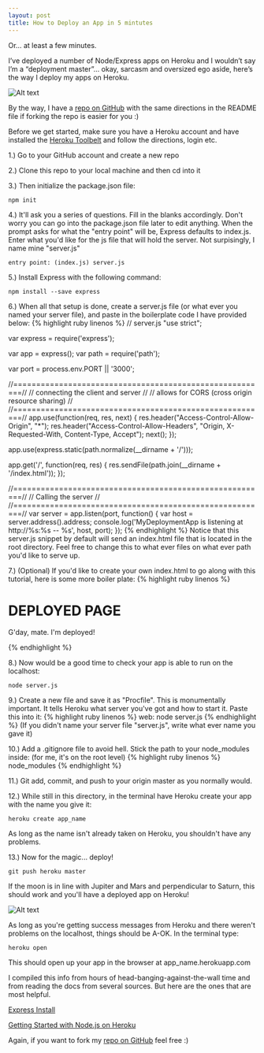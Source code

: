 ```yaml
---
layout: post
title: How to Deploy an App in 5 mintutes
---
```


Or… at least a few minutes.

I’ve deployed a number of Node/Express apps on Heroku and I wouldn’t say I’m a “deployment master”… okay, sarcasm and oversized ego aside, here’s the way I deploy my apps on Heroku.

![Alt text](http://4.bp.blogspot.com/-jvcXGFDkMKw/U9thoH8I-wI/AAAAAAAADeU/iadUMCAHedQ/s1600/2b59a8ba44be0879ae832b60fe9284d0fa.png)

By the way, I have a [repo on GitHub](https://github.com/veeweeherman/testdeploy) with the same directions in the README file if forking the repo is easier for you :)

Before we get started, make sure you have a Heroku account and have installed the [Heroku Toolbelt](https://toolbelt.Heroku.com/) and follow the directions, login etc.

1.) Go to your GitHub account and create a new repo

2.) Clone this repo to your local machine and then cd into it

3.) Then initialize the package.json file:

```
npm init
```

4.) It'll ask you a series of questions. Fill in the blanks accordingly. Don't worry you can go into the package.json file later to edit anything. When the prompt asks for what the "entry point" will be, Express defaults to index.js. Enter what you'd like for the js file that will hold the server. Not surpisingly, I name mine "server.js"

```
entry point: (index.js) server.js
```

5.) Install Express with the following command: 

```
npm install --save express
```

6.) When all that setup is done, create a server.js file (or what ever you named your server file), and paste in the boilerplate code I have provided below:
{% highlight ruby linenos %}
// server.js
"use strict";

var express = require('express');

var app = express();
var path = require('path');


var port = process.env.PORT || '3000';

//========================================================//
//   connecting the client and server                     //
//   allows for CORS (cross origin resource sharing)      //
//========================================================//
app.use(function(req, res, next) {
  res.header("Access-Control-Allow-Origin", "*");
  res.header("Access-Control-Allow-Headers", "Origin, X-Requested-With, Content-Type, Accept");
  next();
});

app.use(express.static(path.normalize(__dirname + '/')));

app.get('/', function(req, res) {
    res.sendFile(path.join(__dirname + '/index.html'));
});

//========================================================//
//   Calling the server                                   //
//========================================================//
var server = app.listen(port, function() {
  var host = server.address().address;
  console.log('MyDeploymentApp is listening at http://%s:%s -- %s', host, port);
});
{% endhighlight %}
Notice that this server.js snippet by default will send an index.html file that is located in the root directory. Feel free to change this to what ever files on what ever path you'd like to serve up.

7.) (Optional) If you'd like to create your own index.html to go along with this tutorial, here is some more boiler plate:
{% highlight ruby linenos %}
<!DOCTYPE html >
<html>
  <head>
    <title>My Deployed App</title>
  </head>
  <body>
    <h1>DEPLOYED PAGE</h1>
      <p>G'day, mate. I'm deployed!</p>
  </body>
</html>
{% endhighlight %}

8.) Now would be a good time to check your app is able to run on the localhost:

```
node server.js
```



9.) Create a new file and save it as "Procfile". This is monumentally important. It tells Heroku what server you've got and how to start it. Paste this into it:
{% highlight ruby linenos %}
web: node server.js
{% endhighlight %}
(If you didn't name your server file "server.js", write what ever name you gave it)

10.) Add a .gitignore file to avoid hell. Stick the path to your node_modules inside: (for me, it's on the root level)
{% highlight ruby linenos %}
node_modules
{% endhighlight %}

11.) Git add, commit, and push to your origin master as you normally would.

12.) While still in this directory, in the terminal have Heroku create your app with the name you give it:

```
heroku create app_name
```
As long as the name isn't already taken on Heroku, you shouldn't have any problems.

13.) Now for the magic... deploy!

```
git push heroku master
```

If the moon is in line with Jupiter and Mars and perpendicular to Saturn, this should work and you'll have a deployed app on Heroku!

![Alt text](http://www.gifmambo.com/media/22589_explosion-cat-amazing-omg-reactions.gif)

As long as you're getting success messages from Heroku and there weren't problems on the localhost, things should be A-OK. In the terminal type:

```
heroku open
```
This should open up your app in the browser at app_name.herokuapp.com 

I compiled this info from hours of head-banging-against-the-wall time and from reading the docs from several sources. But here are the ones that are most helpful.

[Express Install](http://expressjs.com/starter/installing.html)

[Getting Started with Node.js on Heroku](https://devcenter.heroku.com/articles/getting-started-with-nodejs#deploy-the-app)

Again, if you want to fork my [repo on GitHub](https://github.com/veeweeherman/testdeploy)  feel free :)


 